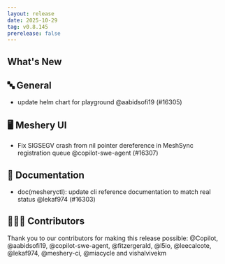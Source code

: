 ```yaml
---
layout: release
date: 2025-10-29
tag: v0.8.145
prerelease: false
---
```


## What's New
## 🔤 General
- update helm chart for playground @aabidsofi19 (#16305)

## 🖥 Meshery UI

- Fix SIGSEGV crash from nil pointer dereference in MeshSync registration queue @copilot-swe-agent (#16307)

## 📖 Documentation

- doc(mesheryctl): update cli reference documentation to match real status @lekaf974 (#16303)

## 👨🏽‍💻 Contributors

Thank you to our contributors for making this release possible:
@Copilot, @aabidsofi19, @copilot-swe-agent, @fitzergerald, @l5io, @leecalcote, @lekaf974, @meshery-ci, @miacycle and vishalvivekm

